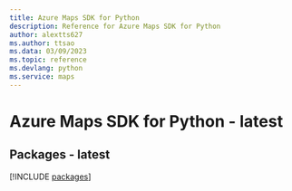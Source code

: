 ```yaml
---
title: Azure Maps SDK for Python
description: Reference for Azure Maps SDK for Python
author: alextts627
ms.author: ttsao
ms.data: 03/09/2023
ms.topic: reference
ms.devlang: python
ms.service: maps
---
```

# Azure Maps SDK for Python - latest
## Packages - latest
[!INCLUDE [packages](maps-index.md)]
